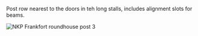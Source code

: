 Post row nearest to the doors in teh long stalls, includes alignment slots for beams.

![NKP Frankfort roundhouse post 3](https://github.com/user-attachments/assets/d4ff4975-18df-4a5e-a8af-8c7799c3e32a)
